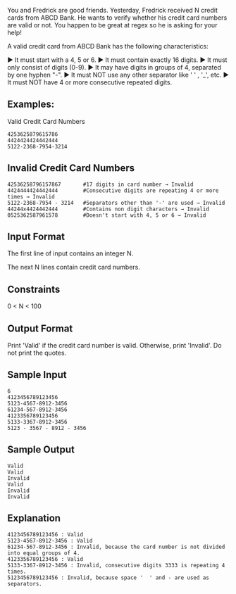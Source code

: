 You and Fredrick are good friends. Yesterday, Fredrick received N credit cards from ABCD Bank. He wants to verify whether his credit card numbers are valid or not. You happen to be great at regex so he is asking for your help!

A valid credit card from ABCD Bank has the following characteristics:

► It must start with a 4, 5 or 6.
► It must contain exactly 16 digits.
► It must only consist of digits (0-9).
► It may have digits in groups of 4, separated by one hyphen "-".
► It must NOT use any other separator like ' ' , '_', etc.
► It must NOT have 4 or more consecutive repeated digits.

## Examples:

Valid Credit Card Numbers

```
4253625879615786
4424424424442444
5122-2368-7954-3214
```

## Invalid Credit Card Numbers

```
42536258796157867       #17 digits in card number → Invalid 
4424444424442444        #Consecutive digits are repeating 4 or more times → Invalid
5122-2368-7954 - 3214   #Separators other than '-' are used → Invalid
44244x4424442444        #Contains non digit characters → Invalid
0525362587961578        #Doesn't start with 4, 5 or 6 → Invalid
```
## Input Format

The first line of input contains an integer N.

The next N lines contain credit card numbers.

## Constraints

0 < N < 100

## Output Format

Print 'Valid' if the credit card number is valid. Otherwise, print 'Invalid'. Do not print the quotes.

## Sample Input

```
6
4123456789123456
5123-4567-8912-3456
61234-567-8912-3456
4123356789123456
5133-3367-8912-3456
5123 - 3567 - 8912 - 3456
```
## Sample Output
```
Valid
Valid
Invalid
Valid
Invalid
Invalid
```
## Explanation
```
4123456789123456 : Valid
5123-4567-8912-3456 : Valid
61234-567-8912-3456 : Invalid, because the card number is not divided into equal groups of 4.
4123356789123456 : Valid
5133-3367-8912-3456 : Invalid, consecutive digits 3333 is repeating 4 times.
5123456789123456 : Invalid, because space '  ' and - are used as separators.
```
